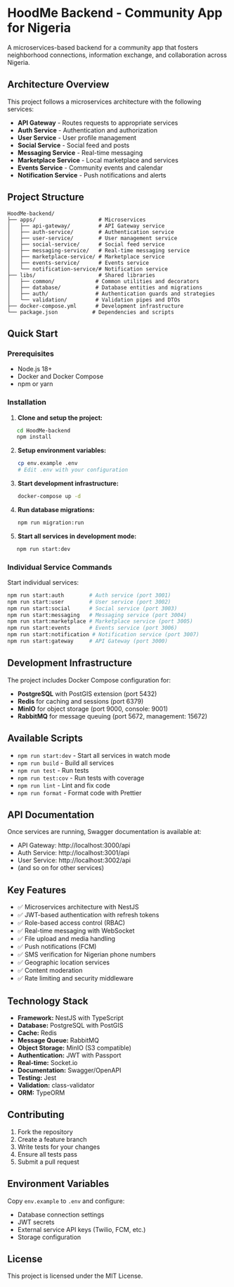 # HoodMe Backend - Community App for Nigeria

A microservices-based backend for a community app that fosters neighborhood connections, information exchange, and collaboration across Nigeria.

## Architecture Overview

This project follows a microservices architecture with the following services:

- **API Gateway** - Routes requests to appropriate services
- **Auth Service** - Authentication and authorization
- **User Service** - User profile management
- **Social Service** - Social feed and posts
- **Messaging Service** - Real-time messaging
- **Marketplace Service** - Local marketplace and services
- **Events Service** - Community events and calendar
- **Notification Service** - Push notifications and alerts

## Project Structure

```
HoodMe-backend/
├── apps/                    # Microservices
│   ├── api-gateway/         # API Gateway service
│   ├── auth-service/        # Authentication service
│   ├── user-service/        # User management service
│   ├── social-service/      # Social feed service
│   ├── messaging-service/   # Real-time messaging service
│   ├── marketplace-service/ # Marketplace service
│   ├── events-service/      # Events service
│   └── notification-service/# Notification service
├── libs/                    # Shared libraries
│   ├── common/             # Common utilities and decorators
│   ├── database/           # Database entities and migrations
│   ├── auth/               # Authentication guards and strategies
│   └── validation/         # Validation pipes and DTOs
├── docker-compose.yml      # Development infrastructure
└── package.json           # Dependencies and scripts
```

## Quick Start

### Prerequisites

- Node.js 18+
- Docker and Docker Compose
- npm or yarn

### Installation

1. **Clone and setup the project:**
```bash
   cd HoodMe-backend
   npm install
   ```

2. **Setup environment variables:**
   ```bash
   cp env.example .env
   # Edit .env with your configuration
   ```

3. **Start development infrastructure:**
   ```bash
   docker-compose up -d
   ```

4. **Run database migrations:**
   ```bash
   npm run migration:run
   ```

5. **Start all services in development mode:**
```bash
   npm run start:dev
   ```

### Individual Service Commands

Start individual services:

```bash
npm run start:auth        # Auth service (port 3001)
npm run start:user        # User service (port 3002)
npm run start:social      # Social service (port 3003)
npm run start:messaging   # Messaging service (port 3004)
npm run start:marketplace # Marketplace service (port 3005)
npm run start:events      # Events service (port 3006)
npm run start:notification # Notification service (port 3007)
npm run start:gateway     # API Gateway (port 3000)
```

## Development Infrastructure

The project includes Docker Compose configuration for:

- **PostgreSQL** with PostGIS extension (port 5432)
- **Redis** for caching and sessions (port 6379)
- **MinIO** for object storage (port 9000, console: 9001)
- **RabbitMQ** for message queuing (port 5672, management: 15672)

## Available Scripts

- `npm run start:dev` - Start all services in watch mode
- `npm run build` - Build all services
- `npm run test` - Run tests
- `npm run test:cov` - Run tests with coverage
- `npm run lint` - Lint and fix code
- `npm run format` - Format code with Prettier

## API Documentation

Once services are running, Swagger documentation is available at:

- API Gateway: http://localhost:3000/api
- Auth Service: http://localhost:3001/api
- User Service: http://localhost:3002/api
- (and so on for other services)

## Key Features

- ✅ Microservices architecture with NestJS
- ✅ JWT-based authentication with refresh tokens
- ✅ Role-based access control (RBAC)
- ✅ Real-time messaging with WebSocket
- ✅ File upload and media handling
- ✅ Push notifications (FCM)
- ✅ SMS verification for Nigerian phone numbers
- ✅ Geographic location services
- ✅ Content moderation
- ✅ Rate limiting and security middleware

## Technology Stack

- **Framework:** NestJS with TypeScript
- **Database:** PostgreSQL with PostGIS
- **Cache:** Redis
- **Message Queue:** RabbitMQ
- **Object Storage:** MinIO (S3 compatible)
- **Authentication:** JWT with Passport
- **Real-time:** Socket.io
- **Documentation:** Swagger/OpenAPI
- **Testing:** Jest
- **Validation:** class-validator
- **ORM:** TypeORM

## Contributing

1. Fork the repository
2. Create a feature branch
3. Write tests for your changes
4. Ensure all tests pass
5. Submit a pull request

## Environment Variables

Copy `env.example` to `.env` and configure:

- Database connection settings
- JWT secrets
- External service API keys (Twilio, FCM, etc.)
- Storage configuration

## License

This project is licensed under the MIT License.